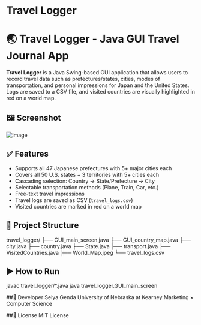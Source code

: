 # Travel Logger

# 🌏 Travel Logger - Java GUI Travel Journal App

**Travel Logger** is a Java Swing-based GUI application that allows users to record travel data such as prefectures/states, cities, modes of transportation, and personal impressions for Japan and the United States.  
Logs are saved to a CSV file, and visited countries are visually highlighted in red on a world map.


## 🖼️ Screenshot
![image](https://github.com/user-attachments/assets/bd1bdea1-43b4-46f2-acee-8f286d43d6ea)


## ✅ Features

- Supports all 47 Japanese prefectures with 5+ major cities each  
- Covers all 50 U.S. states + 3 territories with 5+ cities each  
- Cascading selection: Country → State/Prefecture → City  
- Selectable transportation methods (Plane, Train, Car, etc.)  
- Free-text travel impressions  
- Travel logs are saved as CSV (`travel_logs.csv`)  
- Visited countries are marked in red on a world map

## 📁 Project Structure

travel_logger/
├── GUI_main_screen.java
├── GUI_country_map.java
├── city.java
├── country.java
├── State.java
├── transport.java 
├── VisitedCountries.java 
├── World_Map.jpeg 
└── travel_logs.csv

## ▶️ How to Run

javac travel_logger/*.java
java travel_logger.GUI_main_screen

##👤 Developer
Seiya Genda
University of Nebraska at Kearney
Marketing × Computer Science

##📜 License
MIT License
